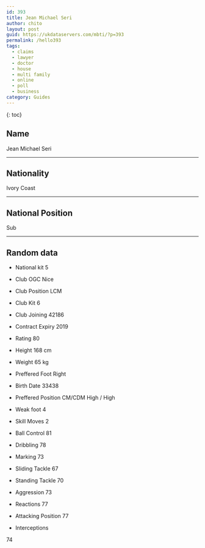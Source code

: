 ```yaml
---
id: 393
title: Jean Michael Seri
author: chito
layout: post
guid: https://ukdataservers.com/mbti/?p=393
permalink: /hello393
tags:
  - claims
  - lawyer
  - doctor
  - house
  - multi family
  - online
  - poll
  - business
category: Guides
---
```



{: toc}

## Name  
Jean Michael Seri 

* * *

## Nationality  
Ivory Coast 

* * *

## National Position  
Sub 

* * *

## Random data 

  * National kit 
5 

  * Club 
OGC Nice 

  * Club Position 
LCM 

  * Club Kit 
6 

  * Club Joining 
42186 

  * Contract Expiry 
2019 

  * Rating 
80 

  * Height 
168 cm 

  * Weight 
65 kg 

  * Preffered Foot 
Right 

  * Birth Date 
33438 

  * Preffered Position 
CM/CDM High / High 

  * Weak foot 
4 

  * Skill Moves 
2 

  * Ball Control 
81 

  * Dribbling 
78 

  * Marking 
73 

  * Sliding Tackle 
67 

  * Standing Tackle 
70 

  * Aggression 
73 

  * Reactions 
77 

  * Attacking Position 
77 

  * Interceptions 

74